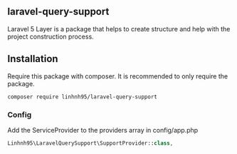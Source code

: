 ## laravel-query-support

Laravel 5 Layer is a package that helps to create structure and help with the project construction process.

## Installation

Require this package with composer. It is recommended to only require the package.

```shell
composer require linhnh95/laravel-query-support
```

### Config

Add the ServiceProvider to the providers array in config/app.php

```php
Linhnh95\LaravelQuerySupport\SupportProvider::class,
```
